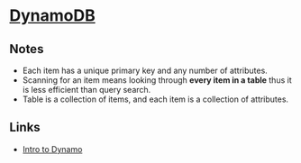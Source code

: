 # [DynamoDB](https://aws.amazon.com/dynamodb)
## Notes
- Each item has a unique primary key and any number of attributes.
- Scanning for an item means looking through __every item in a table__  thus it is less efficient than query search.
- Table is a collection of items, and each item is a collection of attributes.

## Links
- [Intro to Dynamo](https://gist.github.com/jlafon/d8f91086e3d00c4bff3b)